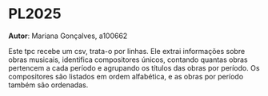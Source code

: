 # PL2025

**Autor**: Mariana Gonçalves, a100662

Este tpc recebe um csv, trata-o por linhas. Ele extrai informações sobre obras musicais, identifica compositores únicos, contando quantas obras pertencem a cada período e agrupando os títulos das obras por período. Os compositores são listados em ordem alfabética, e as obras por período também são ordenadas. 